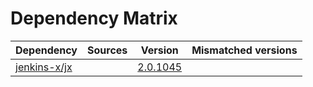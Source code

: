 # Dependency Matrix

Dependency | Sources | Version | Mismatched versions
---------- | ------- | ------- | -------------------
[jenkins-x/jx](https://github.com/jenkins-x/jx.git) |  | [2.0.1045](https://github.com/jenkins-x/jx/releases/tag/v2.0.1045) | 
